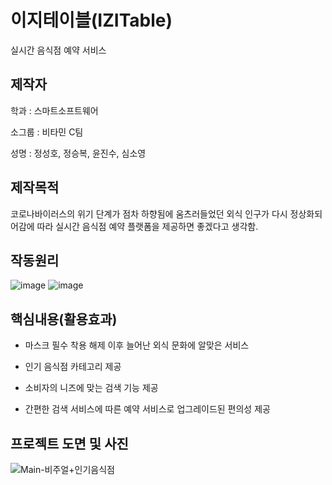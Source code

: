 # 이지테이블(IZITable)

실시간 음식점 예약 서비스

## 제작자

학과 : 스마트소프트웨어

소그룹 : 비타민 C팀

성명 : 정성호, 정승복, 윤진수, 심소영


## 제작목적

코로나바이러스의 위기 단계가 점차 하향됨에 움츠러들었던 외식 인구가 다시 정상화되어감에 따라 실시간 음식점 예약 플랫폼을 제공하면 좋겠다고 생각함.

## 작동원리

![image](https://github.com/bemovie/izitable_20231011/assets/127908469/05ce8115-72d3-40f9-87c8-56460f2ed33e)
![image](https://github.com/bemovie/izitable_20231011/assets/127908469/2ce2e5e5-06ca-4010-98c9-8417ddc461b2)

## 핵심내용(활용효과)

- 마스크 필수 착용 해제 이후 늘어난 외식 문화에 알맞은 서비스
 
- 인기 음식점 카테고리 제공

- 소비자의 니즈에 맞는 검색 기능 제공

- 간편한 검색 서비스에 따른 예약 서비스로 업그레이드된 편의성 제공

## 프로젝트 도면 및 사진

![Main-비주얼+인기음식점](https://github.com/bemovie/izitable_20231011/assets/127908469/fc448e63-5721-4699-8446-97ad282b7ace)




